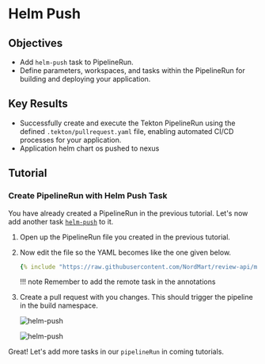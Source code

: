 # Helm Push

## Objectives

- Add `helm-push` task to PipelineRun.
- Define parameters, workspaces, and tasks within the PipelineRun for building and deploying your application.

## Key Results

- Successfully create and execute the Tekton PipelineRun using the defined `.tekton/pullrequest.yaml` file, enabling automated CI/CD processes for your application.
- Application helm chart os pushed to nexus

## Tutorial

### Create PipelineRun with Helm Push Task

You have already created a PipelineRun in the previous tutorial. Let's now add another task [`helm-push`](https://github.com/stakater-tekton-catalog/helm-push) to it.

1. Open up the PipelineRun file you created in the previous tutorial.
1. Now edit the file so the YAML becomes like the one given below.

    ```yaml
    {% include "https://raw.githubusercontent.com/NordMart/review-api/main/.tekton/helm_push.yaml" %}
    ```

    !!! note
        Remember to add the remote task in the annotations

1. Create a pull request with you changes. This should trigger the pipeline in the build namespace.

    ![helm-push](images/helm-push.png)

    ![helm-push](images/helm-push-logs.png)

Great! Let's add more tasks in our `pipelineRun` in coming tutorials.
